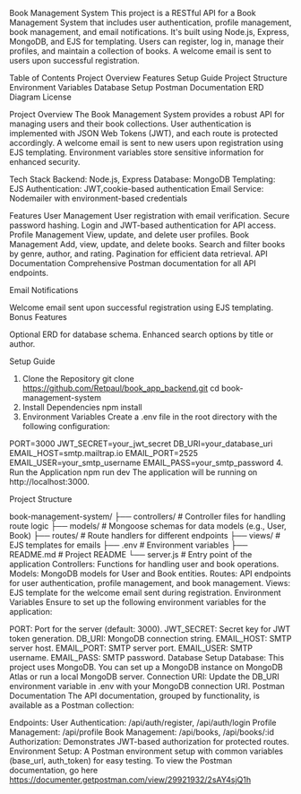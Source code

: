 Book Management System
This project is a RESTful API for a Book Management System that includes user authentication, profile management, book management, and email notifications. It's built using Node.js, Express, MongoDB, and EJS for templating. Users can register, log in, manage their profiles, and maintain a collection of books. A welcome email is sent to users upon successful registration.

Table of Contents
    Project Overview
    Features
    Setup Guide
    Project Structure
    Environment Variables
    Database Setup
    Postman Documentation
    ERD Diagram
    License

Project Overview
The Book Management System provides a robust API for managing users and their book collections. User authentication is implemented with JSON Web Tokens (JWT), and each route is protected accordingly. A welcome email is sent to new users upon registration using EJS templating. Environment variables store sensitive information for enhanced security.

Tech Stack
Backend: Node.js, Express
Database: MongoDB
Templating: EJS
Authentication: JWT,cookie-based authentication
Email Service: Nodemailer with environment-based credentials

Features
User Management
User registration with email verification.
Secure password hashing.
Login and JWT-based authentication for API access.
Profile Management
View, update, and delete user profiles.
Book Management
Add, view, update, and delete books.
Search and filter books by genre, author, and rating.
Pagination for efficient data retrieval.
API Documentation
Comprehensive Postman documentation for all API endpoints.

Email Notifications

Welcome email sent upon successful registration using EJS templating.
Bonus Features

Optional ERD for database schema.
Enhanced search options by title or author.

Setup Guide
1. Clone the Repository
git clone https://github.com/Retpaul/book_app_backend.git
cd book-management-system
2. Install Dependencies
npm install
3. Environment Variables
Create a .env file in the root directory with the following configuration:

PORT=3000
JWT_SECRET=your_jwt_secret
DB_URI=your_database_uri
EMAIL_HOST=smtp.mailtrap.io
EMAIL_PORT=2525
EMAIL_USER=your_smtp_username
EMAIL_PASS=your_smtp_password
4. Run the Application
npm run dev
The application will be running on http://localhost:3000.

Project Structure

book-management-system/
├── controllers/          # Controller files for handling route logic
├── models/               # Mongoose schemas for data models (e.g., User, Book)
├── routes/               # Route handlers for different endpoints
├── views/                # EJS templates for emails
├── .env                  # Environment variables
├── README.md             # Project README
└── server.js             # Entry point of the application
Controllers: Functions for handling user and book operations.
Models: MongoDB models for User and Book entities.
Routes: API endpoints for user authentication, profile management, and book management.
Views: EJS template for the welcome email sent during registration.
Environment Variables
Ensure to set up the following environment variables for the application:

PORT: Port for the server (default: 3000).
JWT_SECRET: Secret key for JWT token generation.
DB_URI: MongoDB connection string.
EMAIL_HOST: SMTP server host.
EMAIL_PORT: SMTP server port.
EMAIL_USER: SMTP username.
EMAIL_PASS: SMTP password.
Database Setup
Database: This project uses MongoDB. You can set up a MongoDB instance on MongoDB Atlas or run a local MongoDB server.
Connection URI: Update the DB_URI environment variable in .env with your MongoDB connection URI.
Postman Documentation
The API documentation, grouped by functionality, is available as a Postman collection:

Endpoints:
User Authentication: /api/auth/register, /api/auth/login
Profile Management: /api/profile
Book Management: /api/books, /api/books/:id
Authorization: Demonstrates JWT-based authorization for protected routes.
Environment Setup: A Postman environment setup with common variables (base_url, auth_token) for easy testing.
To view the Postman documentation, go here https://documenter.getpostman.com/view/29921932/2sAY4sjQ1h